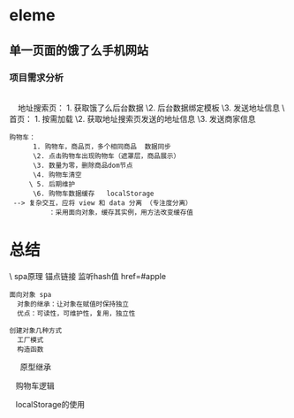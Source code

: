 # eleme
## 单一页面的饿了么手机网站

### 项目需求分析
\
     地址搜索页：
          1. 获取饿了么后台数据
          \2. 后台数据绑定模板
          \3. 发送地址信息
\          
     首页：
          1. 按需加载
          \2. 获取地址搜索页发送的地址信息
          \3. 发送商家信息
              
    购物车：
          1. 购物车，商品页，多个相同商品  数据同步
          \2. 点击购物车出现购物车（遮罩层，商品展示）
          \3. 数量为零，删除商品dom节点
          \4. 购物车清空
         \ 5. 后期维护
          \6. 购物车数据缓存   localStorage
     --> 复杂交互，应将 view 和 data 分离 （专注度分离）
              ：采用面向对象，缓存其实例，用方法改变缓存值
           
           
# 总结
   \ spa原理
      锚点链接  监听hash值  href=#apple

    面向对象 spa
      对象的继承：让对象在赋值时保持独立
      优点：可读性，可维护性，复用，独立性
      
    创建对象几种方式
      工厂模式
      构造函数
      原型继承
      
    购物车逻辑
    
    localStorage的使用
